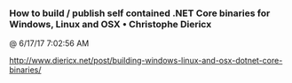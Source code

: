 ﻿

### How to build / publish self contained .NET Core binaries for Windows, Linux and OSX • Christophe Diericx
@ 6/17/17 7:02:56 AM

http://www.diericx.net/post/building-windows-linux-and-osx-dotnet-core-binaries/


